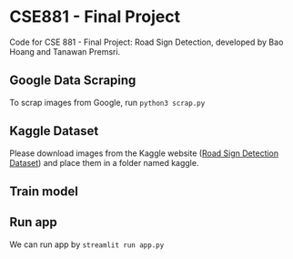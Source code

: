 # CSE881 - Final Project

Code for CSE 881 - Final Project: Road Sign Detection, developed by Bao Hoang and Tanawan Premsri.

## Google Data Scraping
To scrap images from Google, run ```python3 scrap.py```

## Kaggle Dataset
Please download images from the Kaggle website ([Road Sign Detection Dataset](https://www.kaggle.com/datasets/andrewmvd/road-sign-detection/data)) and place them in a folder named kaggle.

## Train model

## Run app
We can run app by ```streamlit run app.py```
